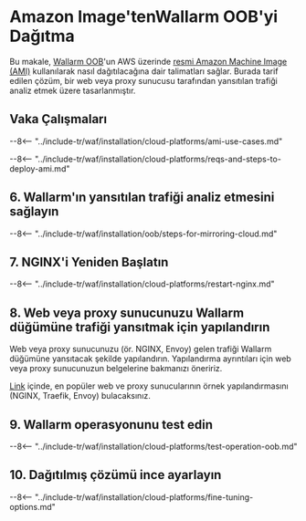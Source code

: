 [link-ssh-keys]:            https://docs.aws.amazon.com/AWSEC2/latest/UserGuide/get-set-up-for-amazon-ec2.html#create-a-key-pair
[link-sg]:                  https://docs.aws.amazon.com/en_us/AWSEC2/latest/UserGuide/get-set-up-for-amazon-ec2.html#create-a-base-security-group
[link-launch-instance]:     https://docs.aws.amazon.com/AWSEC2/latest/UserGuide/EC2_GetStarted.html#ec2-launch-instance

[anchor1]:      #2-bir-guvenlik-grubu-olustur
[anchor2]:      #1-awsde-bir-ssh-anahtar-cifti-olustur

[img-create-sg]:                ../../../images/installation-ami/common/create_sg.png
[versioning-policy]:            ../../../updating-migrating/versioning-policy.md#version-list
[img-wl-console-users]:         ../../../images/check-user-no-2fa.png
[img-create-wallarm-node]:      ../../../images/user-guides/nodes/create-cloud-node.png
[deployment-platform-docs]:     ../../../installation/supported-deployment-options.md
[node-token]:                       ../../../quickstart.md#walarm-filtreleme-dugumunu-kur
[api-token]:                        ../../../user-guides/settings/api-tokens.md
[wallarm-token-types]:              ../../../user-guides/nodes/nodes.md#dugum-olusturma-icin-api-ve-dugum-tokenlari
[platform]:                         ../../../installation/supported-deployment-options.md
[ptrav-attack-docs]:                ../../../attacks-vulns-list.md#yol-gezintisi
[attacks-in-ui-image]:              ../../../images/admin-guides/test-attacks-quickstart.png
[wallarm-nginx-directives]:         ../../../admin-en/configure-parameters-en.md
[autoscaling-docs]:                 ../../../admin-en/installation-guides/amazon-cloud/autoscaling-overview.md
[real-ip-docs]:                     ../../../admin-en/using-proxy-or-balancer-en.md
[allocate-memory-docs]:             ../../../admin-en/configuration-guides/allocate-resources-for-node.md
[limiting-request-processing]:      ../../../user-guides/rules/configure-overlimit-res-detection.md
[logs-docs]:                        ../../../admin-en/configure-logging.md
[oob-advantages-limitations]:       ../overview.md#avantajlar-ve-sınırlamalar
[wallarm-mode]:                     ../../../admin-en/configure-wallarm-mode.md
[wallarm-api-via-proxy]:            ../../../admin-en/configuration-guides/access-to-wallarm-api-via-proxy.md
[img-grouped-nodes]:                ../../../images/user-guides/nodes/grouped-nodes.png

# Amazon Image'tenWallarm OOB'yi Dağıtma

Bu makale, [Wallarm OOB](overview.md)'un AWS üzerinde [resmi Amazon Machine Image (AMI)](https://aws.amazon.com/marketplace/pp/B073VRFXSD) kullanılarak nasıl dağıtılacağına dair talimatları sağlar. Burada tarif edilen çözüm, bir web veya proxy sunucusu tarafından yansıtılan trafiği analiz etmek üzere tasarlanmıştır.

## Vaka Çalışmaları

--8<-- "../include-tr/waf/installation/cloud-platforms/ami-use-cases.md"

--8<-- "../include-tr/waf/installation/cloud-platforms/reqs-and-steps-to-deploy-ami.md"

## 6. Wallarm'ın yansıtılan trafiği analiz etmesini sağlayın

--8<-- "../include-tr/waf/installation/oob/steps-for-mirroring-cloud.md"

## 7. NGINX'i Yeniden Başlatın

--8<-- "../include-tr/waf/installation/cloud-platforms/restart-nginx.md"

## 8. Web veya proxy sunucunuzu Wallarm düğümüne trafiği yansıtmak için yapılandırın

Web veya proxy sunucunuzu (ör. NGINX, Envoy) gelen trafiği Wallarm düğümüne yansıtacak şekilde yapılandırın. Yapılandırma ayrıntıları için web veya proxy sunucunuzun belgelerine bakmanızı öneririz.

[Link](overview.md#web-sunucusunun-trafik-yansıtma-icin-yapilandirmasina-örnekler) içinde, en popüler web ve proxy sunucularının örnek yapılandırmasını (NGINX, Traefik, Envoy) bulacaksınız.

## 9. Wallarm operasyonunu test edin

--8<-- "../include-tr/waf/installation/cloud-platforms/test-operation-oob.md"

## 10. Dağıtılmış çözümü ince ayarlayın

--8<-- "../include-tr/waf/installation/cloud-platforms/fine-tuning-options.md"